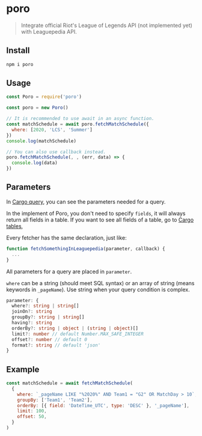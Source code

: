 # poro

> Integrate official Riot's League of Legends API (not implemented yet) with Leaguepedia API.

## Install

```sh
npm i poro
```

## Usage

```javascript
const Poro = require('poro')

const poro = new Poro()

// It is recommended to use await in an async function.
const matchSchedule = await poro.fetchMatchSchedule({
  where: [2020, 'LCS', 'Summer']
})
console.log(matchSchedule)

// You can also use callback instead.
poro.fetchMatchSchedule(, , (err, data) => {
  console.log(data)
})
```

## Parameters

In [Cargo query](https://lol.gamepedia.com/Special:CargoQuery),
you can see the parameters needed for a query.

In the implement of Poro, you don't need to specify `fields`,
it will always return all fields in a table.
If you want to see all fields of a table, go to
[Cargo tables](https://lol.gamepedia.com/Special:CargoTables),

Every fetcher has the same declaration, just like:

```javascript
function fetchSomethingInLeaguepedia(parameter, callback) {
  ...
}
```

All parameters for a query are placed in `parameter`.

`where` can be a string (should meet SQL syntax)
or an array of string (means keywords in `_pageName`). Use string when your
query condition is complex.

```typescript
parameter: {
  where?: string | string[]
  joinOn?: string
  groupBy?: string | string[]
  having?: string
  orderBy?: string | object | (string | object)[]
  limit?: number // default Number.MAX_SAFE_INTEGER
  offset?: number // default 0
  format?: string // default 'json'
}
```

## Example

```javascript
const matchSchedule = await fetchMatchSchedule(
  {
    where: `_pageName LIKE "%2020%" AND Team1 = "G2" OR MatchDay > 10`,
    groupBy: ['Team1', 'Team2'],
    orderBy: [{ field: 'DateTime_UTC', type: 'DESC' }, '_pageName'],
    limit: 100,
    offset: 50,
  }
)
```
